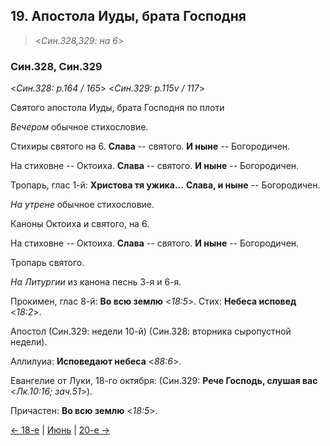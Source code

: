 
## 19. Апостола Иуды, брата Господня

> <*Син.328,329: на 6*>

### Син.328, Син.329

<*Син.328: p.164 / 165*>
<*Син.329: p.115v / 117*>

Святого апостола Иуды, брата Господня по плоти

*Вечером* обычное стихословие.

Стихиры святого на 6. 
**Слава** -- святого. 
**И ныне** -- Богородичен. 

На стиховне -- Октоиха. 
**Слава** -- святого. 
**И ныне** -- Богородичен. 

Тропарь, глас 1-й: **Христова тя ужика...**
**Слава, и ныне** -- Богородичен. 

*На утрене* обычное стихословие. 

Каноны Октоиха и святого, на 6. 

На стиховне -- Октоиха. 
**Слава** -- святого. 
**И ныне** -- Богородичен. 

Тропарь святого. 

*На Литургии* из канона песнь 3-я и 6-я. 

Прокимен, глас 8-й: **Во всю землю** <*18:5*>.
Стих: **Небеса исповед** <*18:2*>.

Апостол (Син.329: недели 10-й) (Син.328: вторника сыропустной недели).

Аллилуиа: **Исповедают небеса** <*88:6*>.

Евангелие от Луки, 18-го октября: (Син.329: **Рече Господь, слушая вас** <*Лк.10:16; зач.51*>).

Причастен: **Во всю землю** <*18:5*>.

[← 18-е](06_18_SAB.ru.md) | [Июнь](README.md#19-й) | [20-е →](06_20_SAB.ru.md)
